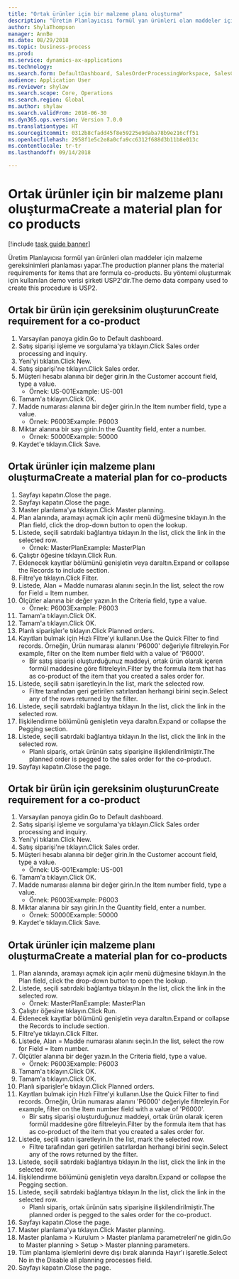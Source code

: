 ```yaml
--- 
title: "Ortak ürünler için bir malzeme planı oluşturma"
description: "Üretim Planlayıcısı formül yan ürünleri olan maddeler için malzeme gereksinimleri planlaması yapar."
author: ShylaThompson
manager: AnnBe
ms.date: 08/29/2018
ms.topic: business-process
ms.prod: 
ms.service: dynamics-ax-applications
ms.technology: 
ms.search.form: DefaultDashboard, SalesOrderProcessingWorkspace, SalesCreateOrder, SalesTable, ReqCreatePlanWorkspace, ReqTransPlanCard, SysQueryForm, ReqTransPo
audience: Application User
ms.reviewer: shylaw
ms.search.scope: Core, Operations
ms.search.region: Global
ms.author: shylaw
ms.search.validFrom: 2016-06-30
ms.dyn365.ops.version: Version 7.0.0
ms.translationtype: HT
ms.sourcegitcommit: 0312b8cfadd45f8e59225e9daba78b9e216cff51
ms.openlocfilehash: 2958f1e5c2e8a0cfa9cc6312f688d3b11b8e013c
ms.contentlocale: tr-tr
ms.lasthandoff: 09/14/2018

---
```

# <a name="create-a-material-plan-for-co-products"></a><span data-ttu-id="bad05-103">Ortak ürünler için bir malzeme planı oluşturma</span><span class="sxs-lookup"><span data-stu-id="bad05-103">Create a material plan for co products</span></span>

[!include [task guide banner](../../includes/task-guide-banner.md)]

<span data-ttu-id="bad05-104">Üretim Planlayıcısı formül yan ürünleri olan maddeler için malzeme gereksinimleri planlaması yapar.</span><span class="sxs-lookup"><span data-stu-id="bad05-104">The production planner plans the material requirements for items that are formula co-products.</span></span> <span data-ttu-id="bad05-105">Bu yöntemi oluşturmak için kullanılan demo verisi şirketi USP2'dir.</span><span class="sxs-lookup"><span data-stu-id="bad05-105">The demo data company used to create this procedure is USP2.</span></span>


## <a name="create-requirement-for-a-co-product"></a><span data-ttu-id="bad05-106">Ortak bir ürün için gereksinim oluşturun</span><span class="sxs-lookup"><span data-stu-id="bad05-106">Create requirement for a co-product</span></span>
1. <span data-ttu-id="bad05-107">Varsayılan panoya gidin.</span><span class="sxs-lookup"><span data-stu-id="bad05-107">Go to Default dashboard.</span></span>
2. <span data-ttu-id="bad05-108">Satış siparişi işleme ve sorgulama'ya tıklayın.</span><span class="sxs-lookup"><span data-stu-id="bad05-108">Click Sales order processing and inquiry.</span></span>
3. <span data-ttu-id="bad05-109">Yeni'yi tıklatın.</span><span class="sxs-lookup"><span data-stu-id="bad05-109">Click New.</span></span>
4. <span data-ttu-id="bad05-110">Satış siparişi'ne tıklayın.</span><span class="sxs-lookup"><span data-stu-id="bad05-110">Click Sales order.</span></span>
5. <span data-ttu-id="bad05-111">Müşteri hesabı alanına bir değer girin.</span><span class="sxs-lookup"><span data-stu-id="bad05-111">In the Customer account field, type a value.</span></span>
    * <span data-ttu-id="bad05-112">Örnek: US-001</span><span class="sxs-lookup"><span data-stu-id="bad05-112">Example: US-001</span></span>  
6. <span data-ttu-id="bad05-113">Tamam'a tıklayın.</span><span class="sxs-lookup"><span data-stu-id="bad05-113">Click OK.</span></span>
7. <span data-ttu-id="bad05-114">Madde numarası alanına bir değer girin.</span><span class="sxs-lookup"><span data-stu-id="bad05-114">In the Item number field, type a value.</span></span>
    * <span data-ttu-id="bad05-115">Örnek: P6003</span><span class="sxs-lookup"><span data-stu-id="bad05-115">Example: P6003</span></span>  
8. <span data-ttu-id="bad05-116">Miktar alanına bir sayı girin.</span><span class="sxs-lookup"><span data-stu-id="bad05-116">In the Quantity field, enter a number.</span></span>
    * <span data-ttu-id="bad05-117">Örnek: 50000</span><span class="sxs-lookup"><span data-stu-id="bad05-117">Example: 50000</span></span>  
9. <span data-ttu-id="bad05-118">Kaydet'e tıklayın.</span><span class="sxs-lookup"><span data-stu-id="bad05-118">Click Save.</span></span>

## <a name="create-a-material-plan-for-co-products"></a><span data-ttu-id="bad05-119">Ortak ürünler için malzeme planı oluşturma</span><span class="sxs-lookup"><span data-stu-id="bad05-119">Create a material plan for co-products</span></span>
1. <span data-ttu-id="bad05-120">Sayfayı kapatın.</span><span class="sxs-lookup"><span data-stu-id="bad05-120">Close the page.</span></span>
2. <span data-ttu-id="bad05-121">Sayfayı kapatın.</span><span class="sxs-lookup"><span data-stu-id="bad05-121">Close the page.</span></span>
3. <span data-ttu-id="bad05-122">Master planlama'ya tıklayın.</span><span class="sxs-lookup"><span data-stu-id="bad05-122">Click Master planning.</span></span>
4. <span data-ttu-id="bad05-123">Plan alanında, aramayı açmak için açılır menü düğmesine tıklayın.</span><span class="sxs-lookup"><span data-stu-id="bad05-123">In the Plan field, click the drop-down button to open the lookup.</span></span>
5. <span data-ttu-id="bad05-124">Listede, seçili satırdaki bağlantıya tıklayın.</span><span class="sxs-lookup"><span data-stu-id="bad05-124">In the list, click the link in the selected row.</span></span>
    * <span data-ttu-id="bad05-125">Örnek: MasterPlan</span><span class="sxs-lookup"><span data-stu-id="bad05-125">Example: MasterPlan</span></span>  
6. <span data-ttu-id="bad05-126">Çalıştır öğesine tıklayın.</span><span class="sxs-lookup"><span data-stu-id="bad05-126">Click Run.</span></span>
7. <span data-ttu-id="bad05-127">Eklenecek kayıtlar bölümünü genişletin veya daraltın.</span><span class="sxs-lookup"><span data-stu-id="bad05-127">Expand or collapse the Records to include section.</span></span>
8. <span data-ttu-id="bad05-128">Filtre'ye tıklayın.</span><span class="sxs-lookup"><span data-stu-id="bad05-128">Click Filter.</span></span>
9. <span data-ttu-id="bad05-129">Listede, Alan = Madde numarası alanını seçin.</span><span class="sxs-lookup"><span data-stu-id="bad05-129">In the list, select the row for Field = Item number.</span></span>
10. <span data-ttu-id="bad05-130">Ölçütler alanına bir değer yazın.</span><span class="sxs-lookup"><span data-stu-id="bad05-130">In the Criteria field, type a value.</span></span>
    * <span data-ttu-id="bad05-131">Örnek: P6003</span><span class="sxs-lookup"><span data-stu-id="bad05-131">Example: P6003</span></span>  
11. <span data-ttu-id="bad05-132">Tamam'a tıklayın.</span><span class="sxs-lookup"><span data-stu-id="bad05-132">Click OK.</span></span>
12. <span data-ttu-id="bad05-133">Tamam'a tıklayın.</span><span class="sxs-lookup"><span data-stu-id="bad05-133">Click OK.</span></span>
13. <span data-ttu-id="bad05-134">Planlı siparişler'e tıklayın.</span><span class="sxs-lookup"><span data-stu-id="bad05-134">Click Planned orders.</span></span>
14. <span data-ttu-id="bad05-135">Kayıtları bulmak için Hızlı Filtre'yi kullanın.</span><span class="sxs-lookup"><span data-stu-id="bad05-135">Use the Quick Filter to find records.</span></span> <span data-ttu-id="bad05-136">Örneğin, Ürün numarası alanını 'P6000' değeriyle filtreleyin.</span><span class="sxs-lookup"><span data-stu-id="bad05-136">For example, filter on the Item number field with a value of 'P6000'.</span></span>
    * <span data-ttu-id="bad05-137">Bir satış siparişi oluşturduğunuz maddeyi, ortak ürün olarak içeren formül maddesine göre filtreleyin.</span><span class="sxs-lookup"><span data-stu-id="bad05-137">Filter by the formula item that has as co-product of the item that you created a sales order for.</span></span>  
15. <span data-ttu-id="bad05-138">Listede, seçili satırı işaretleyin.</span><span class="sxs-lookup"><span data-stu-id="bad05-138">In the list, mark the selected row.</span></span>
    * <span data-ttu-id="bad05-139">Filtre tarafından geri getirilen satırlardan herhangi birini seçin.</span><span class="sxs-lookup"><span data-stu-id="bad05-139">Select any of the rows returned by the filter.</span></span>  
16. <span data-ttu-id="bad05-140">Listede, seçili satırdaki bağlantıya tıklayın.</span><span class="sxs-lookup"><span data-stu-id="bad05-140">In the list, click the link in the selected row.</span></span>
17. <span data-ttu-id="bad05-141">İlişkilendirme bölümünü genişletin veya daraltın.</span><span class="sxs-lookup"><span data-stu-id="bad05-141">Expand or collapse the Pegging section.</span></span>
18. <span data-ttu-id="bad05-142">Listede, seçili satırdaki bağlantıya tıklayın.</span><span class="sxs-lookup"><span data-stu-id="bad05-142">In the list, click the link in the selected row.</span></span>
    * <span data-ttu-id="bad05-143">Planlı sipariş, ortak ürünün satış siparişine ilişkilendirilmiştir.</span><span class="sxs-lookup"><span data-stu-id="bad05-143">The planned order is pegged to the sales order for the co-product.</span></span>  
19. <span data-ttu-id="bad05-144">Sayfayı kapatın.</span><span class="sxs-lookup"><span data-stu-id="bad05-144">Close the page.</span></span>

## <a name="create-requirement-for-a-co-product"></a><span data-ttu-id="bad05-145">Ortak bir ürün için gereksinim oluşturun</span><span class="sxs-lookup"><span data-stu-id="bad05-145">Create requirement for a co-product</span></span>
1. <span data-ttu-id="bad05-146">Varsayılan panoya gidin.</span><span class="sxs-lookup"><span data-stu-id="bad05-146">Go to Default dashboard.</span></span>
2. <span data-ttu-id="bad05-147">Satış siparişi işleme ve sorgulama'ya tıklayın.</span><span class="sxs-lookup"><span data-stu-id="bad05-147">Click Sales order processing and inquiry.</span></span>
3. <span data-ttu-id="bad05-148">Yeni'yi tıklatın.</span><span class="sxs-lookup"><span data-stu-id="bad05-148">Click New.</span></span>
4. <span data-ttu-id="bad05-149">Satış siparişi'ne tıklayın.</span><span class="sxs-lookup"><span data-stu-id="bad05-149">Click Sales order.</span></span>
5. <span data-ttu-id="bad05-150">Müşteri hesabı alanına bir değer girin.</span><span class="sxs-lookup"><span data-stu-id="bad05-150">In the Customer account field, type a value.</span></span>
    * <span data-ttu-id="bad05-151">Örnek: US-001</span><span class="sxs-lookup"><span data-stu-id="bad05-151">Example: US-001</span></span>  
6. <span data-ttu-id="bad05-152">Tamam'a tıklayın.</span><span class="sxs-lookup"><span data-stu-id="bad05-152">Click OK.</span></span>
7. <span data-ttu-id="bad05-153">Madde numarası alanına bir değer girin.</span><span class="sxs-lookup"><span data-stu-id="bad05-153">In the Item number field, type a value.</span></span>
    * <span data-ttu-id="bad05-154">Örnek: P6003</span><span class="sxs-lookup"><span data-stu-id="bad05-154">Example: P6003</span></span>  
8. <span data-ttu-id="bad05-155">Miktar alanına bir sayı girin.</span><span class="sxs-lookup"><span data-stu-id="bad05-155">In the Quantity field, enter a number.</span></span>
    * <span data-ttu-id="bad05-156">Örnek: 50000</span><span class="sxs-lookup"><span data-stu-id="bad05-156">Example: 50000</span></span>  
9. <span data-ttu-id="bad05-157">Kaydet'e tıklayın.</span><span class="sxs-lookup"><span data-stu-id="bad05-157">Click Save.</span></span>

## <a name="create-a-material-plan-for-co-products"></a><span data-ttu-id="bad05-158">Ortak ürünler için malzeme planı oluşturma</span><span class="sxs-lookup"><span data-stu-id="bad05-158">Create a material plan for co-products</span></span>
1. <span data-ttu-id="bad05-159">Plan alanında, aramayı açmak için açılır menü düğmesine tıklayın.</span><span class="sxs-lookup"><span data-stu-id="bad05-159">In the Plan field, click the drop-down button to open the lookup.</span></span>
2. <span data-ttu-id="bad05-160">Listede, seçili satırdaki bağlantıya tıklayın.</span><span class="sxs-lookup"><span data-stu-id="bad05-160">In the list, click the link in the selected row.</span></span>
    * <span data-ttu-id="bad05-161">Örnek: MasterPlan</span><span class="sxs-lookup"><span data-stu-id="bad05-161">Example: MasterPlan</span></span>  
3. <span data-ttu-id="bad05-162">Çalıştır öğesine tıklayın.</span><span class="sxs-lookup"><span data-stu-id="bad05-162">Click Run.</span></span>
4. <span data-ttu-id="bad05-163">Eklenecek kayıtlar bölümünü genişletin veya daraltın.</span><span class="sxs-lookup"><span data-stu-id="bad05-163">Expand or collapse the Records to include section.</span></span>
5. <span data-ttu-id="bad05-164">Filtre'ye tıklayın.</span><span class="sxs-lookup"><span data-stu-id="bad05-164">Click Filter.</span></span>
6. <span data-ttu-id="bad05-165">Listede, Alan = Madde numarası alanını seçin.</span><span class="sxs-lookup"><span data-stu-id="bad05-165">In the list, select the row for Field = Item number.</span></span>
7. <span data-ttu-id="bad05-166">Ölçütler alanına bir değer yazın.</span><span class="sxs-lookup"><span data-stu-id="bad05-166">In the Criteria field, type a value.</span></span>
    * <span data-ttu-id="bad05-167">Örnek: P6003</span><span class="sxs-lookup"><span data-stu-id="bad05-167">Example: P6003</span></span>  
8. <span data-ttu-id="bad05-168">Tamam'a tıklayın.</span><span class="sxs-lookup"><span data-stu-id="bad05-168">Click OK.</span></span>
9. <span data-ttu-id="bad05-169">Tamam'a tıklayın.</span><span class="sxs-lookup"><span data-stu-id="bad05-169">Click OK.</span></span>
10. <span data-ttu-id="bad05-170">Planlı siparişler'e tıklayın.</span><span class="sxs-lookup"><span data-stu-id="bad05-170">Click Planned orders.</span></span>
11. <span data-ttu-id="bad05-171">Kayıtları bulmak için Hızlı Filtre'yi kullanın.</span><span class="sxs-lookup"><span data-stu-id="bad05-171">Use the Quick Filter to find records.</span></span> <span data-ttu-id="bad05-172">Örneğin, Ürün numarası alanını 'P6000' değeriyle filtreleyin.</span><span class="sxs-lookup"><span data-stu-id="bad05-172">For example, filter on the Item number field with a value of 'P6000'.</span></span>
    * <span data-ttu-id="bad05-173">Bir satış siparişi oluşturduğunuz maddeyi, ortak ürün olarak içeren formül maddesine göre filtreleyin.</span><span class="sxs-lookup"><span data-stu-id="bad05-173">Filter by the formula item that has as co-product of the item that you created a sales order for.</span></span>  
12. <span data-ttu-id="bad05-174">Listede, seçili satırı işaretleyin.</span><span class="sxs-lookup"><span data-stu-id="bad05-174">In the list, mark the selected row.</span></span>
    * <span data-ttu-id="bad05-175">Filtre tarafından geri getirilen satırlardan herhangi birini seçin.</span><span class="sxs-lookup"><span data-stu-id="bad05-175">Select any of the rows returned by the filter.</span></span>  
13. <span data-ttu-id="bad05-176">Listede, seçili satırdaki bağlantıya tıklayın.</span><span class="sxs-lookup"><span data-stu-id="bad05-176">In the list, click the link in the selected row.</span></span>
14. <span data-ttu-id="bad05-177">İlişkilendirme bölümünü genişletin veya daraltın.</span><span class="sxs-lookup"><span data-stu-id="bad05-177">Expand or collapse the Pegging section.</span></span>
15. <span data-ttu-id="bad05-178">Listede, seçili satırdaki bağlantıya tıklayın.</span><span class="sxs-lookup"><span data-stu-id="bad05-178">In the list, click the link in the selected row.</span></span>
    * <span data-ttu-id="bad05-179">Planlı sipariş, ortak ürünün satış siparişine ilişkilendirilmiştir.</span><span class="sxs-lookup"><span data-stu-id="bad05-179">The planned order is pegged to the sales order for the co-product.</span></span>  
16. <span data-ttu-id="bad05-180">Sayfayı kapatın.</span><span class="sxs-lookup"><span data-stu-id="bad05-180">Close the page.</span></span>
17. <span data-ttu-id="bad05-181">Master planlama'ya tıklayın.</span><span class="sxs-lookup"><span data-stu-id="bad05-181">Click Master planning.</span></span>
18. <span data-ttu-id="bad05-182">Master planlama > Kurulum > Master planlama parametreleri'ne gidin.</span><span class="sxs-lookup"><span data-stu-id="bad05-182">Go to Master planning > Setup > Master planning parameters.</span></span>
19. <span data-ttu-id="bad05-183">Tüm planlama işlemlerini devre dışı bırak alanında Hayır'ı işaretle.</span><span class="sxs-lookup"><span data-stu-id="bad05-183">Select No in the Disable all planning processes field.</span></span>
20. <span data-ttu-id="bad05-184">Sayfayı kapatın.</span><span class="sxs-lookup"><span data-stu-id="bad05-184">Close the page.</span></span>


